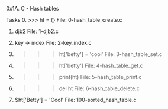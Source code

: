 0x1A. C - Hash tables

Tasks
0. >>> ht = {}
File: 0-hash_table_create.c

1. djb2
File: 1-djb2.c

2. key -> index
File: 2-key_index.c

3. >>> ht['betty'] = 'cool'
File: 3-hash_table_set.c

4. >>> ht['betty']
File: 4-hash_table_get.c

5. >>> print(ht)
File: 5-hash_table_print.c

6. >>> del ht
File: 6-hash_table_delete.c

7. $ht['Betty'] = 'Cool'
File: 100-sorted_hash_table.c
